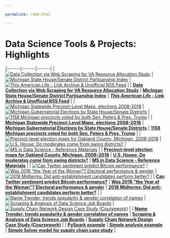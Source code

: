 ```yaml
---

permalink: /404.html

---
```


# Data Science Tools & Projects: Highlights

<!-- BEGIN HIGHLIGHTS -->

|:------|:------|:------|
| [![Data Collection via Web Scraping for VA Resource Allocation Study](/thumbs/va-resource.png)](https://github.com/dcadata/va-resource) | [![Michigan State House/Senate District Partisanship Index](/thumbs/mi-partisanship-index.png)](https://github.com/dcadata/michigan-district-partisanship-index) | [![*This American Life* - Link Archive & Unofficial RSS Feed](/thumbs/tal1.png)](/this-american-life-archive/) |
| **[Data Collection via Web Scraping for VA Resource Allocation Study](https://github.com/dcadata/va-resource)** | **[Michigan State House/Senate District Partisanship Index](https://github.com/dcadata/michigan-district-partisanship-index)** | **[*This American Life* - Link Archive & Unofficial RSS Feed](/this-american-life-archive/)** |
| [![Michigan Statewide Precinct-Level Maps, elections 2008-2018](/thumbs/mi-precinct-level.png)](https://github.com/dcadata/michigan-district-partisanship-index/tree/master/precinct-level-maps#michigan-statewide-precinct-level-maps-elections-2008-2018) | [![Michigan Gubernatorial Elections by State House/Senate Districts](/thumbs/mi-gubernatorial-by-district.png)](https://github.com/dcadata/michigan-district-partisanship-index/blob/master/gubernatorial-elections.md) | [![1158 Michigan precincts voted for both Sen. Peters & Pres. Trump](/thumbs/peters-trump.png)](https://github.com/dcadata/michigan-district-partisanship-index/blob/master/peters-vs-trump.md) |
| **[Michigan Statewide Precinct-Level Maps, elections 2008-2018](https://github.com/dcadata/michigan-district-partisanship-index/tree/master/precinct-level-maps#michigan-statewide-precinct-level-maps-elections-2008-2018)** | **[Michigan Gubernatorial Elections by State House/Senate Districts](https://github.com/dcadata/michigan-district-partisanship-index/blob/master/gubernatorial-elections.md)** | **[1158 Michigan precincts voted for both Sen. Peters & Pres. Trump](https://github.com/dcadata/michigan-district-partisanship-index/blob/master/peters-vs-trump.md)** |
| [![Precinct-level election maps for Oakland County, Michigan, 2008-2018](/thumbs/oakland-county.png)](https://github.com/dcadata/michigan-district-partisanship-index/tree/master/_oakland-county#oakland-county-precinct-level-election-maps) | [![U.S. House: Do moderates come from swing districts?](/thumbs/2018-midterms1.png)](/politics-elections/2018-midterms/) | [![MS in Data Science - Reference Materials](/thumbs/ms-goodbelly.png)](/ms) |
| **[Precinct-level election maps for Oakland County, Michigan, 2008-2018](https://github.com/dcadata/michigan-district-partisanship-index/tree/master/_oakland-county#oakland-county-precinct-level-election-maps)** | **[U.S. House: Do moderates come from swing districts?](/politics-elections/2018-midterms/)** | **[MS in Data Science - Reference Materials](/ms)** |
| [![Can Twitter sentiment predict Bitcoin performance?](/thumbs/twitter-bitcoin.png)](/social-media/twitter-sentiment-predict-bitcoin) | [![Was 2018 "the Year of the Woman"? Electoral performance & gender](/thumbs/2018-midterms3.png)](/politics-elections/2018-midterms/women-candidates-emily-susan) | [![2018 Midterms: Did anti-establishment candidates perform better?](/thumbs/2018-midterms2.png)](/politics-elections/2018-midterms/anti-establishment-democrats) |
| **[Can Twitter sentiment predict Bitcoin performance?](/social-media/twitter-sentiment-predict-bitcoin)** | **[Was 2018 "the Year of the Woman"? Electoral performance & gender](/politics-elections/2018-midterms/women-candidates-emily-susan)** | **[2018 Midterms: Did anti-establishment candidates perform better?](/politics-elections/2018-midterms/anti-establishment-democrats)** |
| [![Name Trender: trends popularity & gender correlation of names](/thumbs/names.png)](/excel-tools/name-popularity-gender-correlation-trends/) | [![Scraping & Analysis of Data Science Job Boards](/thumbs/jobmap.png)](/data-science/dse6000-scraping-analysis-job-boards/) | [![Supply Chain Network Design Case Study (Coursework)](/thumbs/scmap.png)](/data-science/dsb6200-supply-chain-network-design/) |
| **[Name Trender: trends popularity & gender correlation of names](/excel-tools/name-popularity-gender-correlation-trends/)** | **[Scraping & Analysis of Data Science Job Boards](/data-science/dse6000-scraping-analysis-job-boards/)** | **[Supply Chain Network Design Case Study (Coursework)](/data-science/dsb6200-supply-chain-network-design/)** |
| **[PySpark example](/data-science/dse6000-a3-pyspark)** | **[Simple analysis example](/data-science/dse6000-a1-simple-analysis)** | **[Simple Solver model for supply chain case study](/data-science/dsb6200-simple-solver-model)** |

<!-- ### Additional Files & Reference

* **[Dataset: State Senate/House Districts to US Congressional Districts](https://github.com/dcadata/election-data-files/tree/master/state-federal-districts#state-federal-districts)**
* **[Dataset: Precincts in each Congressional/State Senate/State House District](https://github.com/dcadata/election-data-files/tree/master/precinct-district-links#precinct-district-links)**
* [PySpark example](/data-science/dse6000-a3-pyspark)
* [Simple analysis example](/data-science/dse6000-a1-simple-analysis)
* [Simple Solver model for supply chain case study](/data-science/dsb6200-simple-solver-model)
* [MS in Data Science - Course Materials](/ms) -->

<!-- END HIGHLIGHTS -->